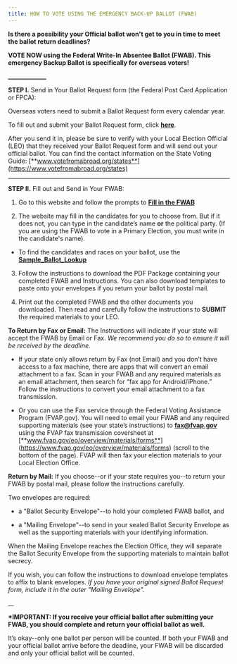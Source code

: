 ```yaml
---
title: HOW TO VOTE USING THE EMERGENCY BACK-UP BALLOT (FWAB)
---
```

**Is there a possibility your Official ballot won't get to you in time to meet the ballot return deadlines?**

**VOTE NOW using the Federal Write-In Absentee Ballot (FWAB). This emergency Backup Ballot is specifically for overseas voters!**

**\_\_\_\_\_\_\_\_\_\_\_\__**

**STEP I.** Send in Your Ballot Request form (the Federal Post Card Application or FPCA):

Overseas voters need to submit a Ballot Request form every calendar year. 

To fill out and submit your Ballot Request form, click [**here**](https://www.votefromabroad.org).

After you send it in, please be sure to verify with your Local Election Official (LEO) that they received your Ballot Request form and will send out your official ballot. You can find the contact information on the State Voting Guide:  [**www.votefromabroad.org/states**](https://www.votefromabroad.org/states)   

- - -

**STEP II.** Fill out and Send in Your FWAB: 

1. Go to this website and follow the prompts to [**Fill in the FWAB**](https://www.fvap.gov/fwab-privacy-notice)

2. The website may fill in the candidates for you to choose from. But if it does not, you can type in the candidate’s name **or** the political party. (If you are using the FWAB to vote in a Primary Election, you must write in the candidate's name).

* To find the candidates and races on your ballot, use the  [**Sample_Ballot_Lookup**](https://ballotpedia.org/Sample_Ballot_Lookup)

3. Follow the instructions to download the PDF Package containing your completed FWAB and Instructions. You can also download templates to paste onto your envelopes if you return your ballot by postal mail.

4. Print out the completed FWAB and the other documents you downloaded. Then read and carefully follow the instructions to **SUBMIT** the required materials to your LEO. 

**To Return by Fax or Email:** The Instructions will indicate if your state will accept the FWAB by Email or Fax. _We recommend you do so to ensure it will be received by the deadline._

* If your state only allows return by Fax (not Email) and you don’t have access to a fax machine, there are apps that will convert an email attachment to a fax. Scan in your FWAB and any required materials as an email attachment, then search for “fax app for Android/iPhone.” Follow the instructions to convert your email attachment to a fax transmission.

* Or you can use the Fax service through the Federal Voting Assistance Program (FVAP.gov). You will need to email your FWAB and any required supporting materials (see your state’s instructions) to **fax@fvap.gov** using the FVAP fax transmission coversheet at [**www.fvap.gov/eo/overview/materials/forms**] (https://www.fvap.gov/eo/overview/materials/forms) (scroll to the bottom of the page). FVAP will then fax your election materials to your Local Election Office.

**Return by Mail:** If you choose--or if your state requires you--to return your FWAB by postal mail, please follow the instructions carefully. 

Two envelopes are required: 

- a "Ballot Security Envelope"--to hold your completed FWAB ballot, and 

- a "Mailing Envelope"--to send in your sealed Ballot Security Envelope as well as the supporting materials with your identifying information. 

When the Mailing Envelope reaches the Election Office, they will separate the Ballot Security Envelope from the supporting materials to maintain ballot secrecy.

If you wish, you can follow the instructions to download envelope templates to affix to blank envelopes. _If you have your original signed Ballot Request form, include it in the outer "Mailing Envelope"._

__

**\*IMPORTANT: If you receive your official ballot after submitting your FWAB, you should complete and return your official ballot as well.** 

It’s okay--only one ballot per person will be counted. If both your FWAB and your official ballot arrive before the deadline, your FWAB will be discarded and only your official ballot will be counted.

